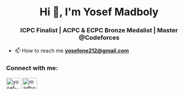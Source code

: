 <h1 align="center">Hi 👋, I'm Yosef Madboly</h1>
<h3 align="center">ICPC Finalist | ACPC & ECPC Bronze Medalist | Master @Codeforces</h3>


- 📫 How to reach me **yosefone212@gmail.com**


<h3 align="left">Connect with me:</h3>
<p align="left">
<a href="https://linkedin.com/in/yosef-mahmoud" target="blank"><img align="center" src="https://raw.githubusercontent.com/rahuldkjain/github-profile-readme-generator/master/src/images/icons/Social/linked-in-alt.svg" alt="yosef-mahmoud" height="30" width="40" /></a>
<a href="https://codeforces.com/profile/madboly" target="blank"><img align="center" src="https://raw.githubusercontent.com/rahuldkjain/github-profile-readme-generator/master/src/images/icons/Social/codeforces.svg" alt="madboly" height="30" width="40" /></a>
</p>


